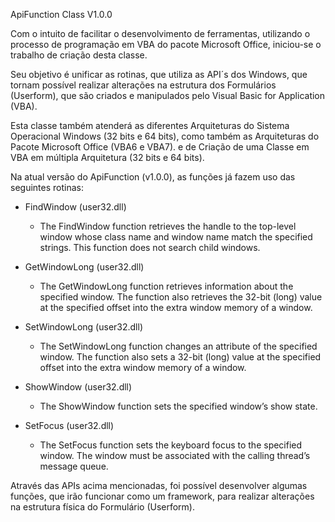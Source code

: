 ApiFunction Class V1.0.0

Com o intuito de facilitar o desenvolvimento de ferramentas, utilizando o processo de programação em VBA do pacote Microsoft Office, iniciou-se o trabalho de criação desta classe.

Seu objetivo é unificar as rotinas, que utiliza as API´s dos Windows, que tornam possível realizar alterações na estrutura dos Formulários (Userform), que são criados e manipulados pelo Visual Basic for Application (VBA). 

Esta classe também atenderá as diferentes Arquiteturas do Sistema Operacional Windows (32 bits e 64 bits), como também as Arquiteturas do Pacote Microsoft Office (VBA6 e VBA7). e de  Criação de uma Classe em VBA em múltipla Arquitetura (32 bits e 64 bits).

Na atual versão do ApiFunction (v1.0.0), as funções já fazem uso das seguintes rotinas:

- FindWindow			(user32.dll)
	- The FindWindow function retrieves the handle to the top-level window whose class name and window name match the specified strings. This function does not search child windows.

- GetWindowLong			(user32.dll)
	- The GetWindowLong function retrieves information about the specified window. The function also retrieves the 32-bit (long) value at the specified offset into the extra window memory of a window.

 - SetWindowLong		(user32.dll)
 	- The SetWindowLong function changes an attribute of the specified window. The function also sets a 32-bit (long) value at the specified offset into the extra window memory of a window.

 - ShowWindow			(user32.dll)
 	- The ShowWindow function sets the specified window’s show state.

 - SetFocus				(user32.dll)
 	- The SetFocus function sets the keyboard focus to the specified window. The window must be associated with the calling thread’s message queue.


 Através das APIs acima mencionadas, foi possível desenvolver algumas funções, que irão funcionar como um framework, para realizar alterações na estrutura física do Formulário (Userform).